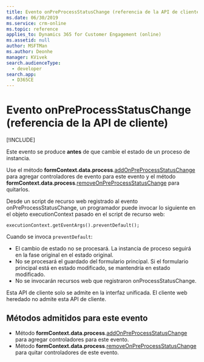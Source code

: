 ```yaml
---
title: Evento onPreProcessStatusChange (referencia de la API de cliente) en Dynamics 365 for Customer Engagement| MicrosoftDocs
ms.date: 06/30/2019
ms.service: crm-online
ms.topic: reference
applies_to: Dynamics 365 for Customer Engagement (online)
ms.assetid: null
author: MSFTMan
ms.author: Deonhe
manager: KVivek
search.audienceType:
  - developer
search.app:
  - D365CE
---
```

# <a name="onpreprocessstatuschange-event-client-api-reference"></a>Evento onPreProcessStatusChange (referencia de la API de cliente)

[!INCLUDE[](../../../../../includes/cc_applies_to_update_9_0_0.md)]

Este evento se produce **antes** de que cambie el estado de un proceso de instancia. 

Use el método **formContext.data.process**.[addOnPreProcessStatusChange](../formContext-data-process/eventhandlers/addOnPreProcessStatusChange.md) para agregar controladores de evento para este evento y el método **formContext.data.process**.[removeOnPreProcessStatusChange](../formContext-data-process/eventhandlers/removeOnPreProcessStatusChange.md) para quitarlos. 

Desde un script de recurso web registrado al evento onPreProcessStatusChange, un programador puede invocar lo siguiente en el objeto executionContext pasado en el script de recurso web: 

`executionContext.getEventArgs().preventDefault();` 

Cuando se invoca `preventDefault`:

- El cambio de estado no se procesará. La instancia de proceso seguirá en la fase original en el estado original.
- No se procesará el guardado del formulario principal. Si el formulario principal está en estado modificado, se mantendría en estado modificado.
- No se invocarán recursos web que registraron onProcessStatusChange.

Esta API de cliente solo se admite en la interfaz unificada. El cliente web heredado no admite esta API de cliente.

## <a name="methods-supported-for-this-event"></a>Métodos admitidos para este evento
- Método **formContext.data.process**.[addOnPreProcessStatusChange](../formcontext-data-process/eventhandlers/addOnPreProcessStatusChange.md) para agregar controladores para este evento.
- Método **formContext.data.process**.[removeOnPreProcessStatusChange](../formcontext-data-process/eventhandlers/removeOnPreProcessStatusChange.md) para quitar controladores de este evento. 
